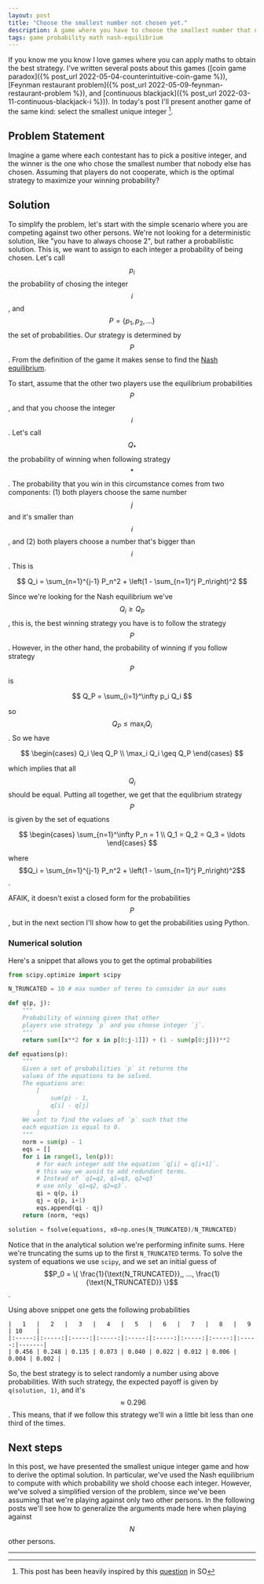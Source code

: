 ```yaml
---
layout: post
title: "Choose the smallest number not chosen yet."
description: A game where you have to choose the smallest number that nobody has chosen yet. 
tags: game probability math nash-equilibrium
---
```


If you know me you know I love games where you can apply maths to obtain the best strategy. I've written several posts about this games ([coin game paradox]({% post_url 2022-05-04-counterintuitive-coin-game %}), [Feynman restaurant problem]({% post_url 2022-05-09-feynman-restaurant-problem %}), and [continuous blackjack]({% post_url 2022-03-11-continuous-blackjack-i %})). In today's post I'll present another game of the same kind: select the smallest unique integer [^1].

## Problem Statement

Imagine a game where each contestant has to pick a positive integer, and the winner is the one who chose the smallest number that nobody else has chosen. Assuming that players do not cooperate, which is the optimal strategy to maximize your winning probability?

## Solution

To simplify the problem, let's start with the simple scenario where you are competing against two other persons. We're not looking for a deterministic solution, like "you have to always choose 2", but rather a probabilistic solution. This is, we want to assign to each integer a probability of being chosen. Let's call $$p_i$$ the probability of chosing the integer $$i$$, and $$P = \{ p_1, p_2, ... \}$$ the set of probabilities. Our strategy is determined by $$P$$. From the definition of the game it makes sense to find the [Nash equilibrium](https://en.wikipedia.org/wiki/Nash_equilibrium).

To start, assume that the other two players use the equilibrium probabilities $$P$$, and that you choose the integer $$i$$. Let's call $$Q_*$$ the probability of winning when following strategy $$*$$. The probability that you win in this circumstance comes from two components: (1) both players choose the same number $$j$$ and it's smaller than $$i$$, and (2) both players choose a number that's bigger than $$i$$. This is

$$
Q_i = \sum_{n=1}^{j-1} P_n^2 + \left(1 - \sum_{n=1}^j P_n\right)^2
$$

Since we're looking for the Nash equilibrium we've $$Q_i \geq Q_P$$, this is, the best winning strategy you have is to follow the strategy $$P$$. However, in the other hand, the probability of winning if you follow strategy $$P$$ is

$$
Q_P = \sum_{i=1}^\infty p_i Q_i
$$

so $$Q_P \leq \max_i Q_i$$. So we have

$$
\begin{cases}
Q_i \leq Q_P \\
\max_i Q_i \geq Q_P
\end{cases}
$$

which implies that all $$Q_i$$ should be equal. Putting all together, we get that the equlibrium strategy $$P$$ is given by the set of equations

$$ 
\begin{cases}
\sum_{n=1}^\infty P_n = 1 \\
Q_1 = Q_2 = Q_3 = \ldots 
\end{cases}
$$

where $$Q_i = \sum_{n=1}^{j-1} P_n^2 + \left(1 - \sum_{n=1}^j P_n\right)^2$$.

AFAIK, it doesn't exist a closed form for the probabilities $$P$$, but in the next section I'll show how to get the probabilities using Python.

### Numerical solution

Here's a snippet that allows you to get the optimal probabilities

```python
from scipy.optimize import scipy

N_TRUNCATED = 10 # max number of terms to consider in our sums

def q(p, j):
    """
    Probability of winning given that other 
    players use strategy `p` and you choose integer `j`.
    """
    return sum([x**2 for x in p[0:j-1]]) + (1 - sum(p[0:j]))**2

def equations(p):
    """
    Given a set of probabilities `p` it returns the
    values of the equations to be solved.
    The equations are:
        [
            sum(p) - 1,
            q[i] - q[j]
        ]
    We want to find the values of `p` such that the 
    each equation is equal to 0.
    """
    norm = sum(p) - 1
    eqs = []
    for i in range(1, len(p)):
        # for each integer add the equation `q[i] = q[i+1]`.
        # this way we avoid to add redundant terms. 
        # Instead of `q1=q2, q1=q3, q2=q3`
        # use only `q1=q2, q2=q3`.
        qi = q(p, i)
        qj = q(p, i+1)
        eqs.append(qi - qj)
    return (norm, *eqs)

solution = fsolve(equations, x0=np.ones(N_TRUNCATED)/N_TRUNCATED)
```

Notice that in the analytical solution we're performing infinite sums. Here we're truncating the sums up to the first `N_TRUNCATED` terms. To solve the system of equations we use `scipy`, and we set an initial guess of $$P_0 = \{ \frac{1}{\text{N_TRUNCATED}},, ..., \frac{1}{\text{N_TRUNCATED}} \}$$.

Using above snippet one gets the following probabilities

```
|   1   |   2   |   3   |   4   |   5   |   6   |   7   |   8   |   9   | 10    |
|:-----:|:-----:|:-----:|:-----:|:-----:|:-----:|:-----:|:-----:|:-----:|-------|
| 0.456 | 0.248 | 0.135 | 0.073 | 0.040 | 0.022 | 0.012 | 0.006 | 0.004 | 0.002 |
```

So, the best strategy is to select randomly a number using above probabilities. With such strategy, the expected payoff is given by `q(solution, 1)`, and it's $$\approx 0.296$$. This means, that if we follow this strategy we'll win a little bit less than one third of the times.

## Next steps

In this post, we have presented the smallest unique integer game and how to derive the optimal solution. In particular, we've used the Nash equilibrium to compute with which probability we shold choose each integer. However, we've solved a simplified version of the problem, since we've been assuming that we're playing against only two other persons. In the following posts we'll see how to generalize the arguments made here when playing against $$N$$ other persons.


---

[^1]: This post has been heavily inspired by this [question](https://math.stackexchange.com/questions/80714/game-theory-unsure-how-to-proceed-with-this-question) in SO